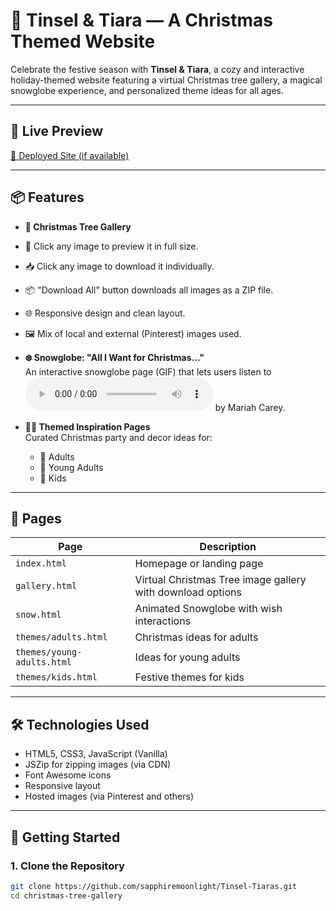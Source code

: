 # 🎄 Tinsel & Tiara — A Christmas Themed Website

Celebrate the festive season with **Tinsel & Tiara**, a cozy and interactive holiday-themed website featuring a virtual Christmas tree gallery, a magical snowglobe experience, and personalized theme ideas for all ages.

---

## 🌟 Live Preview

[🔗 Deployed Site (if available)](https://your-deployment-link.com)

---

## 📦 Features

- **🎄 Christmas Tree Gallery**  
 - 🎁 Click any image to preview it in full size.
- 📥 Click any image to download it individually.
- 📦 "Download All" button downloads all images as a ZIP file.
- 🌐 Responsive design and clean layout.
- 🖼️ Mix of local and external (Pinterest) images used.


- **❄️ Snowglobe: "All I Want for Christmas..."**  
  An interactive snowglobe page (GIF) that lets users listen to !["All I want for Christmas"](../all-i-want-for-christmas.mp3) by Mariah Carey.

- **🧑‍🎨 Themed Inspiration Pages**  
  Curated Christmas party and decor ideas for:
  - 🎁 Adults
  - 🎈 Young Adults
  - 🧸 Kids

---

## 📁 Pages

| Page            | Description |
|-----------------|-------------|
| `index.html`    | Homepage or landing page |
| `gallery.html`  | Virtual Christmas Tree image gallery with download options |
| `snow.html`     | Animated Snowglobe with wish interactions |
| `themes/adults.html`      | Christmas ideas for adults |
| `themes/young-adults.html`| Ideas for young adults |
| `themes/kids.html`        | Festive themes for kids |

---

## 🛠️ Technologies Used

- HTML5, CSS3, JavaScript (Vanilla)
- JSZip for zipping images (via CDN)
- Font Awesome icons
- Responsive layout
- Hosted images (via Pinterest and others)

---

## 🚀 Getting Started

### 1. Clone the Repository

```bash
git clone https://github.com/sapphiremoonlight/Tinsel-Tiaras.git
cd christmas-tree-gallery
